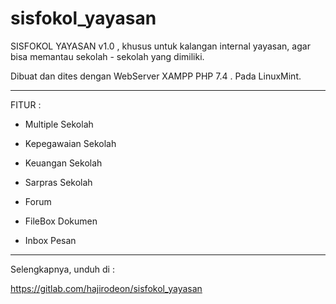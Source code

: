 # sisfokol_yayasan

SISFOKOL YAYASAN v1.0 , khusus untuk kalangan internal yayasan, agar bisa memantau sekolah - sekolah yang dimiliki.

Dibuat dan dites dengan WebServer XAMPP PHP 7.4 . Pada LinuxMint.




---


FITUR :

- Multiple Sekolah

- Kepegawaian Sekolah

- Keuangan Sekolah

- Sarpras Sekolah

- Forum

- FileBox Dokumen

- Inbox Pesan 




---

Selengkapnya, unduh di :

https://gitlab.com/hajirodeon/sisfokol_yayasan
